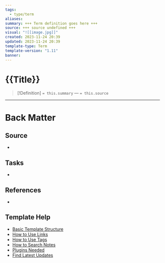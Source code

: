 ```yaml
---
tags:
  - type/term
aliases: 
summary: +++ Term definition goes here +++
source: +++ source undefined +++
visual: "![[image.jpg]]"
created: 2023-11-24 20:39
updated: 2023-11-24 20:39
template-type: Term
template-version: "1.11"
banner: 
---
```


# {{Title}}

<!-- Term definition and source from frontmatter goes here. Also used for Dataview glossary. -->

> [!Definition]
> `= this.summary`
>  — `= this.source`

<!-- Additional term description if needed -->


---
# Back Matter
## Source
<!-- Always keep a link to the source- --> 
- 

## Tasks
<!-- What remains to be done with this note? --> 
- 

## References
<!-- Links to pages not referenced in the content -->
- 

## Template Help
<!-- Links to external help pages on GitHub. -->
- [Basic Template Structure](https://github.com/groepl/Obsidian-Templates#basic-template-structure)
- [How to Use Links](https://github.com/groepl/Obsidian-Templates#how-to-use-links)
- [How to Use Tags](https://github.com/groepl/Obsidian-Templates#how-to-use-tags)
- [How to Search Notes](https://github.com/groepl/Obsidian-Templates#how-to-search-notes)
- [Plugins Needed](https://github.com/groepl/Obsidian-Templates#obsidian-plugins-needed)
- [Find Latest Updates](https://github.com/groepl/Obsidian-Templates)